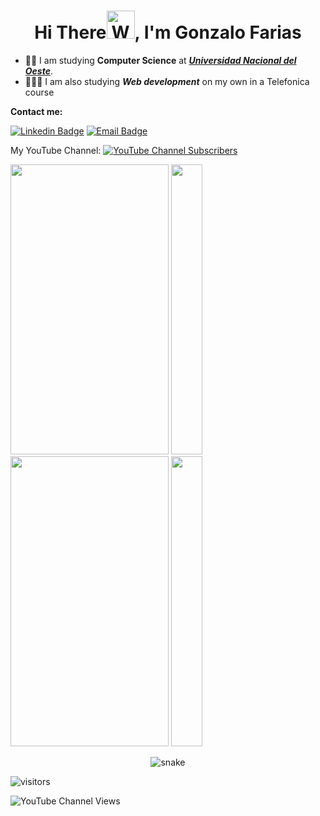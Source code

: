 <h1 align="center">Hi There<img src="https://raw.githubusercontent.com/nixin72/nixin72/master/wave.gif" 
         alt="Waving hand animated gif"
         height="45"
         width="45" />, I'm Gonzalo Farias</h1> 
         
- 👨‍🎓 I am studying **Computer Science** at [***Universidad Nacional del Oeste***](http://www.uno.edu.ar). 
- 👨🏻‍💻 I am also studying ***Web development*** on my own in a Telefonica course <!--                      -->          

**Contact me:** 

[![Linkedin Badge](https://img.shields.io/badge/-LinkedIn-0075b5?style=for-the-badge&logo=Linkedin&logoWidth=20)](https://www.linkedin.com/in/gonzalofarias/)
<a href="mailto:gonzaxeneize01@gmail.com" target="_blank">![Email Badge](https://img.shields.io/badge/-Mail-blue?style=for-the-badge&logo=appveyor)<a/>
         
My YouTube Channel: <a href="https://www.youtube.com/channel/UCK1VdZqOxHVkPQvrgRKFG9g" target="_blank">![YouTube Channel Subscribers](https://img.shields.io/youtube/channel/subscribers/UCK1VdZqOxHVkPQvrgRKFG9g)<a/>

<img height="464px" width="253px" src="https://i.imgur.com/w1NLzDm.gif"
 href="https://imgur.com/w1NLzDm">
<img height="464px" width="50px" src="https://i.imgur.com/OiAMUf1.gif"
 href="https://imgur.com/OiAMUf1">   <img height="464px" width="253px" src="https://i.imgur.com/SdgQDmH.gif"
 href="https://imgur.com/SdgQDmH"> 
<img height="464px" width="50px" src="https://i.imgur.com/AOL7m1X.gif"
 href="https://imgur.com/AOL7m1X">         
         

<p align="center"><img src='https://svgshare.com/i/aru.svg' title='snake'/><p/>

![visitors](https://visitor-badge.glitch.me/badge?page_id=GonzaFarias.visitor-badge.issue.1)



![YouTube Channel Views](https://img.shields.io/youtube/channel/views/UCK1VdZqOxHVkPQvrgRKFG9g?style=social?color=d&label=Viewers%20on%20my%20channel&logoColor=d&style=social)
